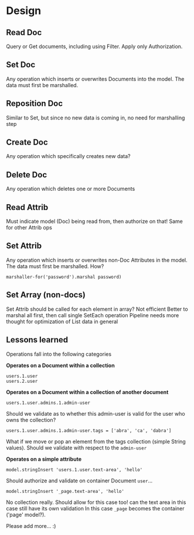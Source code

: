 # Design

## Read Doc

Query or Get documents, including using Filter. Apply only Authorization.

## Set Doc

Any operation which inserts or overwrites Documents into the model. The data must first be marshalled.

## Reposition Doc

Similar to Set, but since no new data is coming in, no need for marshalling step

## Create Doc

Any operation which specifically creates new data?

## Delete Doc

Any operation which deletes one or more Documents

## Read Attrib

Must indicate model (Doc) being read from, then authorize on that! Same for other Attrib ops

## Set Attrib

Any operation which inserts or overwrites non-Doc Attributes in the model.
The data must first be marshalled. How?

`marshaller-for('password').marshal password)`

## Set Array (non-docs)

Set Attrib should be called for each element in array? Not efficient
Better to marshal all first, then call single SetEach operation
Pipeline needs more thought for optimization of List data in general

## Lessons learned

Operations fall into the following categories

**Operates on a Document within a collection**

```
users.1.user
users.2.user
```

**Operates on a Document within a collection of another document**

```
users.1.user.admins.1.admin-user
```

Should we validate as to whether this admin-user is valid for the user who owns the collection?

```
users.1.user.admins.1.admin-user.tags = ['abra', 'ca', 'dabra']
```

What if we move or pop an element from the tags collection (simple String values).
Should we validate with respect to the `admin-user`


**Operates on a simple attribute**

```
model.stringInsert 'users.1.user.text-area', 'hello'
```

Should authorize and validate on container Document `user`...

```
model.stringInsert '_page.text-area', 'hello'
```

No collection really. Should allow for this case too! can the text area in this case still have its own validation
In this case `_page` becomes the container ('page' model?).

Please add more... :)
